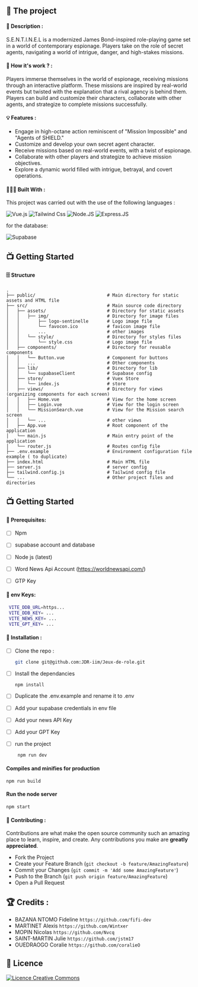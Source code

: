 ## 💼 The project

#### 📝 Description :

S.E.N.T.I.N.E.L is a modernized James Bond-inspired role-playing game set in a world of contemporary espionage. Players take on the role of secret agents, navigating a world of intrigue, danger, and high-stakes missions.

#### 🤔 How it's work ? : 

Players immerse themselves in the world of espionage, receiving missions through an interactive platform. These missions are inspired by real-world events but twisted with the explanation that a rival agency is behind them. Players can build and customize their characters, collaborate with other agents, and strategize to complete missions successfully.

#### 💡 Features :

- Engage in high-octane action reminiscent of "Mission Impossible" and "Agents of SHIELD."
- Customize and develop your own secret agent character.
- Receive missions based on real-world events, with a twist of espionage.
- Collaborate with other players and strategize to achieve mission objectives.
- Explore a dynamic world filled with intrigue, betrayal, and covert operations.

#### 👩🏾‍💻 Built With :

This project was carried out with the use of the following languages :

![Vue.js](https://img.shields.io/badge/Vue.js-35495E?style=for-the-badge&logo=vue.js&logoColor=4FC08D)
![Tailwind Css](https://img.shields.io/badge/Tailwind_CSS-38B2AC?style=for-the-badge&logo=tailwind-css&logoColor=white)
![Node.JS](https://img.shields.io/badge/Node.js-43853D?style=for-the-badge&logo=node.js&logoColor=whi)
![Express.JS](https://img.shields.io/badge/Express.js-404D59?style=for-the-badge)

for the database:

![Supabase](https://img.shields.io/badge/Supabase-3ECF8E?style=for-the-badge&logo=supabase&logoColor=white)

## 📺 Getting Started

#### 🗄️ Structure

    .
    ├── public/                           # Main directory for static assets and HTML file
    ├── src/                              # Main source code directory
    │   ├── assets/                       # Directory for static assets
    │   │   ├── img/                      # Directory for image files
    │   │       ├── logo-sentinelle       # Logo image file
    │   │       └── favocon.ico           # favicon image file
    │   │       ...                       # other images
    │   │   └── style/                    # Directory for styles files
    │   │       └── style.css             # Logo image file
    │   ├── components/                   # Directory for reusable components
    │   │   └── Button.vue                # Component for buttons
    │   │   ...                           # Other components
    │   ├── lib/                          # Directory for lib
    │   │   └── supabaseClient            # Supabase config
    │   ├── store/                        # Vuex Store
    │   │   └── index.js                  # store
    │   ├── views/                        # Directory for views (organizing components for each screen)
    │   │   ├── Home.vue                  # View for the home screen
    │   │   ├── Login.vue                 # View for the login screen
    │   │   └── MissionSearch.vue         # View for the Mission search screen
    │   │   └── ...                       # other views 
    │   ├── App.vue                       # Root component of the application
    │   └── main.js                       # Main entry point of the application
    │   └── router.js                     # Routes config file
    ├── .env.example                      # Environment configuration file example ( to duplicate)
    ├── index.html                        # Main HTML file
    ├── server.js                         # server config
    ├── tailwind.config.js                # Tailwind config file
    └── ...                               # Other project files and directories



## 📺 Getting Started

#### 🔐 Prerequisites:

- [ ] Npm

- [ ] supabase account and database

- [ ] Node js (latest)

- [ ] Word News Api Account (https://worldnewsapi.com/)

- [ ] GTP Key

#### 🔐 env Keys:

 ```sh
  VITE_DDB_URL=https...
  VITE_DDB_KEY= ...
  VITE_NEWS_KEY= ...
  VITE_GPT_KEY= ...
  ```

#### 💾 Installation :

- [ ] Clone the repo :

  ```sh
  git clone git@github.com:JDR-iim/Jeux-de-role.git
  ```

- [ ] Install the dependancies

   ```sh
   npm install
   ```

- [ ] Duplicate the .env.example and rename it to .env
      
- [ ] Add your supabase credentials in env file
      
- [ ] Add your news API Key
      
- [ ] Add your GPT Key

- [ ] run the project

  ```sh
   npm run dev
  ```

#### Compiles and minifies for production

```
npm run build
```

#### Run the node server

```
npm start
```

#### 🤝 Contributing :

Contributions are what make the open source community such an amazing place to learn, inspire, and create. Any contributions you make are **greatly appreciated**.

- Fork the Project
- Create your Feature Branch (`git checkout -b feature/AmazingFeature`)
- Commit your Changes (`git commit -m 'Add some AmazingFeature'`)
- Push to the Branch (`git push origin feature/AmazingFeature`)
- Open a Pull Request

## 🏆 Credits :

- BAZANA NTOMO Fideline `https://github.com/fifi-dev`
- MARTINET Alexis `https://github.com/Wintxer`
- MOPIN Nicolas `https://github.com/Nvcq`
- SAINT-MARTIN Julie `https://github.com/jstm17`
- OUEDRAOGO Coralie `https://github.com/coralieO`


## 📜 Licence
 <a align="center"  rel="license" href="http://creativecommons.org/licenses/by-nc/4.0/"><img alt="Licence Creative Commons" style="border-width:0" src="https://i.creativecommons.org/l/by-nc/4.0/88x31.png" /></a>
